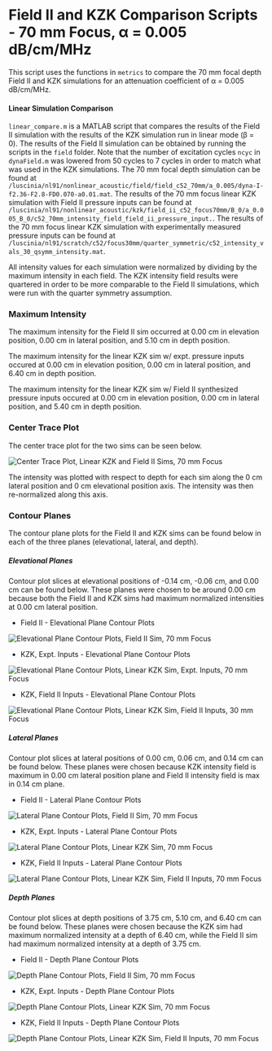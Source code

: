 Field II and KZK Comparison Scripts - 70 mm Focus, α = 0.005 dB/cm/MHz
=====================================================================

This script uses the functions in `metrics` to compare the 70 mm focal depth Field II and KZK simulations for an attenuation coefficient of α = 0.005 dB/cm/MHz.

#### Linear Simulation Comparison
`linear_compare.m` is a MATLAB script that compares the results of the Field II simulation with the results of the KZK simulation run in linear mode (β = 0). The results of the Field II simulation can be obtained by running the scripts in the `field` folder. Note that the number of excitation cycles `ncyc` in `dynaField.m` was lowered from 50 cycles to 7 cycles in order to match what was used in the KZK simulations. The 70 mm focal depth simulation can be found at `/luscinia/nl91/nonlinear_acoustic/field/field_c52_70mm/a_0.005/dyna-I-f2.36-F2.8-FD0.070-a0.01.mat`. The results of the 70 mm focus linear KZK simulation with Field II pressure inputs can be found at `/luscinia/nl91/nonlinear_acoustic/kzk/field_ii_c52_focus70mm/B_0/a_0.005_B_0/c52_70mm_intensity_field_field_ii_pressure_input.`. The results of the 70 mm focus linear KZK simulation with experimentally measured pressure inputs can be found at `/luscinia/nl91/scratch/c52/focus30mm/quarter_symmetric/c52_intensity_vals_30_qsymm_intensity.mat`.

All intensity values for each simulation were normalized by dividing by the maximum intensity in each field. The KZK intensity field results were quartered in order to be more comparable to the Field II simulations, which were run with the quarter symmetry assumption.

### Maximum Intensity
The maximum intensity for the Field II sim occurred at 0.00 cm in elevation position, 0.00 cm in lateral position, and 5.10 cm in depth position.

The maximum intensity for the linear KZK sim w/ expt. pressure inputs occured at 0.00 cm in elevation position, 0.00 cm in lateral position, and 6.40 cm in depth position.

The maximum intensity for the linear KZK sim w/ Field II synthesized pressure inputs occured at 0.00 cm in elevation position, 0.00 cm in lateral position, and 5.40 cm in depth position. 

### Center Trace Plot
The center trace plot for the two sims can be seen below.

![Center Trace Plot, Linear KZK and Field II Sims, 70 mm Focus](https://raw.githubusercontent.com/Ningrui-Li/nonlinear_acoustic/master/comparisons/focus70mm/linear_compare/a_0.005/field_kzk_centertrace_c52_70mm.png)

The intensity was plotted with respect to depth for each sim along the 0 cm lateral position and 0 cm elevational position axis. The intensity was then re-normalized along this axis.

### Contour Planes
The contour plane plots for the Field II and KZK sims can be found below in each of the three planes (elevational, lateral, and depth).

##### Elevational Planes
Contour plot slices at elevational positions of -0.14 cm, -0.06 cm, and 0.00 cm can be found below. These planes were chosen to be around 0.00 cm because both the Field II and KZK sims had maximum normalized intensities at 0.00 cm lateral position.

 * Field II - Elevational Plane Contour Plots

![Elevational Plane Contour Plots, Field II Sim, 70 mm Focus](https://raw.githubusercontent.com/Ningrui-Li/nonlinear_acoustic/master/comparisons/focus70mm/linear_compare/a_0.005/field2_70mm_elevational.png)

 * KZK, Expt. Inputs - Elevational Plane Contour Plots

![Elevational Plane Contour Plots, Linear KZK Sim, Expt. Inputs, 70 mm Focus](https://raw.githubusercontent.com/Ningrui-Li/nonlinear_acoustic/master/comparisons/focus70mm/linear_compare/a_0.005/kzk_70mm_elevational.png)

 * KZK, Field II Inputs - Elevational Plane Contour Plots

![Elevational Plane Contour Plots, Linear KZK Sim, Field II Inputs, 30 mm Focus](https://raw.githubusercontent.com/Ningrui-Li/nonlinear_acoustic/master/comparisons/focus70mm/linear_compare/a_0.005/kzk_f2_input_70mm_elevational.png)


##### Lateral Planes
Contour plot slices at lateral positions of 0.00 cm, 0.06 cm, and 0.14 cm can be found below. These planes were chosen because KZK intensity field is maximum in 0.00 cm lateral position plane and Field II intensity field is max in 0.14 cm plane.

 * Field II - Lateral Plane Contour Plots

![Lateral Plane Contour Plots, Field II Sim, 70 mm Focus](https://raw.githubusercontent.com/Ningrui-Li/nonlinear_acoustic/master/comparisons/focus70mm/linear_compare/a_0.005/field2_70mm_lateral.png)

 * KZK, Expt. Inputs - Lateral Plane Contour Plots

![Lateral Plane Contour Plots, Linear KZK Sim, 70 mm Focus](https://raw.githubusercontent.com/Ningrui-Li/nonlinear_acoustic/master/comparisons/focus70mm/linear_compare/a_0.005/kzk_70mm_lateral.png)

 * KZK, Field II Inputs - Lateral Plane Contour Plots

![Lateral Plane Contour Plots, Linear KZK Sim, Field II Inputs, 70 mm Focus](https://raw.githubusercontent.com/Ningrui-Li/nonlinear_acoustic/master/comparisons/focus70mm/linear_compare/a_0.005/kzk_f2_input_70mm_lateral.png)

##### Depth Planes
Contour plot slices at depth positions of 3.75 cm, 5.10 cm, and 6.40 cm can be found below. These planes were chosen because the KZK sim had maximum normalized intensity at a depth of 6.40 cm, while the Field II sim had maximum normalized intensity at a depth of 3.75 cm.

 * Field II - Depth Plane Contour Plots

![Depth Plane Contour Plots, Field II Sim, 70 mm Focus](https://raw.githubusercontent.com/Ningrui-Li/nonlinear_acoustic/master/comparisons/focus70mm/linear_compare/a_0.005/field2_70mm_depth.png)

 * KZK, Expt. Inputs - Depth Plane Contour Plots

![Depth Plane Contour Plots, Linear KZK Sim, 70 mm Focus](https://raw.githubusercontent.com/Ningrui-Li/nonlinear_acoustic/master/comparisons/focus70mm/linear_compare/a_0.005/kzk_70mm_depth.png)

 * KZK, Field II Inputs - Depth Plane Contour Plots

![Depth Plane Contour Plots, Linear KZK Sim, Field II Inputs, 70 mm Focus](https://raw.githubusercontent.com/Ningrui-Li/nonlinear_acoustic/master/comparisons/focus70mm/linear_compare/a_0.005/kzk_f2_input_70mm_depth.png)

